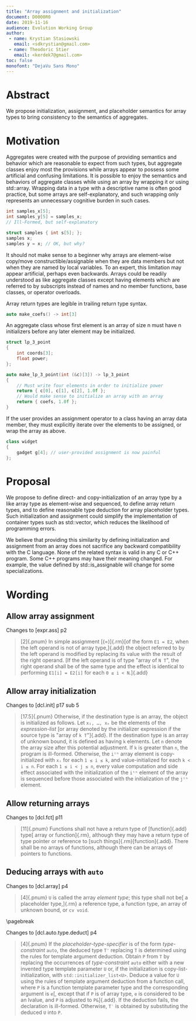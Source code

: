 ```yaml
---
title: "Array assignment and initialization"
document: D0000R0
date: 2019-11-16
audience: Evolution Working Group
author:
 - name: Krystian Stasiowski
   email: <sdkrystian@gmail.com>
 - name: Theodoric Stier
   email: <kerdek7@gmail.com>
toc: false
monofont: "DejaVu Sans Mono"
---
```


# Abstract

We propose initialization, assignment, and placeholder semantics for array types to bring consistency to the semantics of aggregates.

# Motivation

Aggregates were created with the purpose of providing semantics and behavior which are reasonable to expect from such types, but aggregate classes enjoy most the provisions while arrays appear to possess some artificial and confusing limitations. It is possible to enjoy the semantics and behaviors of aggregate classes while using an array by wrapping it or using std::array. Wrapping data in a type with a descriptive name is often good practice, but some arrays are self-explanatory, and such wrapping only represents an unnecessary cognitive burden in such cases.

```cpp
int samples_x[5];
int samples_y[5] = samples_x;
// Ill-Formed, but self-explanatory
```

```cpp
struct samples { int s[5]; };
samples x;
samples y = x; // OK, but why?
```

It should not make sense to a beginner why arrays are element-wise copy/move constructible/assignable when they are data members but not when they are named by local variables. To an expert, this limitation may appear artificial, perhaps even backwards. Arrays could be readily understood as like aggregate classes except having elements which are referred to by subscripts instead of names and no member functions, base classes, or operator overloads.

Array return types are legible in trailing return type syntax.

```cpp
auto make_coefs() -> int[3]
```

An aggregate class whose first element is an array of size n must have n initializers before any later element may be initialized.

```cpp
struct lp_3_point
{
    int coords[3];
    float power;
};

auto make_lp_3_point(int (&c)[3]) -> lp_3_point
{
    // Must write four elements in order to initialize power
    return { c[0], c[1], c[2], 1.0f };
    // Would make sense to initialize an array with an array
    return { coefs, 1.0f };
}
```
If the user provides an assignment operator to a class having an array data member, they must explicitly iterate over the elements to be assigned, or wrap the array as above.
```cpp
class widget
{
    gadget g[4]; // user-provided assignment is now painful
};
```

# Proposal

We propose to define direct- and copy-initialization of an array type by a like array type as element-wise and sequenced, to define array return types, and to define reasonable type deduction for array placeholder types. Such initialization and assignment could simplify the implementation of container types such as std::vector, which reduces the likelihood of programming errors.

We believe that providing this similarity by defining initialization and assignment from an array does not sacrifice any backward compatibility with the C language. None of the related syntax is valid in any C or C++ program. Some C++ programs may have their meaning changed. For example, the value defined by std::is_assignable will change for some specializations.

# Wording

## Allow array assignment

Changes to [expr.ass] p2

> [2]{.pnum} In simple assignment [(=)]{.rm}[of the form `E1 = E2`, when the left operand is not of array type,]{.add} the object referred to by the left operand is modified by replacing its value with the result of the right operand. [If the left operand is of type "array of `N T`", the right operand shall be of the same type and the effect is identical to performing `E1[i] = E2[i]` for each `0 ≤ i < N`.]{.add}

## Allow array initialization

Changes to [dcl.init] p17 sub 5

> [17.5]{.pnum} Otherwise, if the destination type is an array, the object is initialized as follows. Let `x₁, …, xₖ` be the elements of the *expression-list* [or array denoted by the initializer expression if the source type is "array of `k T`"]{.add}. If the destination type is an array of unknown bound, it is defined as having `k` elements. Let `n` denote the array size after this potential adjustment. If `k` is greater than `n`, the program is ill-formed. Otherwise, the `iᵗʰ` array element is copy-initialized with `xᵢ` for each `1 ≤ i ≤ k`, and value-initialized for each `k < i ≤ n`. For each `1 ≤ i < j ≤ n`, every value computation and side effect associated with the initialization of the `iᵗʰ` element of the array is sequenced before those associated with the initialization of the `jᵗʰ` element.

## Allow returning arrays

Changes to [dcl.fct] p11

> [11]{.pnum} Functions shall not have a return type of [function]{.add} type[ array or function]{.rm}, although they may have a return type of type pointer or reference to [such things]{.rm}[function]{.add}. There shall be no arrays of functions, although there can be arrays of pointers to functions.

## Deducing arrays  with `auto`

Changes to [dcl.array] p4

> [4]{.pnum} `U` is called the array *element type*; this type shall not be[ a placeholder type,]{.rm} a reference type, a function type, an array of unknown bound, or `cv void`.

\pagebreak

Changes to [dcl.auto.type.deduct] p4

> [4]{.pnum} If the *placeholder-type-specifier* is of the form *type-constraint* `auto`, the deduced type `T'` replacing `T` is determined using the rules for template argument deduction. Obtain `P` from `T` by replacing the occurrences of *type-constraint* `auto` either with a new invented type template parameter `U` or, if the initialization is copy-list-initialization, with `std​::​initializer_list<U>`. Deduce a value for `U` using the rules of template argument deduction from a function call, where `P` is a function template parameter type and the corresponding argument is `e`[, except that if `P` is of array type, `e` is considered to be an lvalue, and `P` is adjusted to `P&`]{.add}. If the deduction fails, the declaration is ill-formed. Otherwise, `T′` is obtained by substituting the deduced `U` into `P`. 
